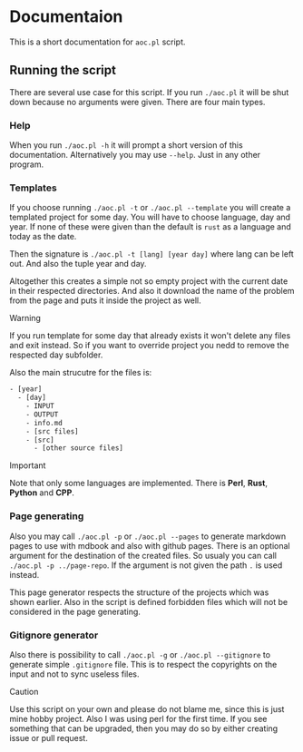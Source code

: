# Documentaion

This is a short documentation for `aoc.pl` script.

## Running the script

There are several use case for this script. If you run `./aoc.pl` it will be shut down because no arguments were given. There are four main types.

### Help

When you run `./aoc.pl -h` it will prompt a short version of this documentation. Alternatively you may use `--help`. Just in any other program.

### Templates

If you choose running `./aoc.pl -t` or `./aoc.pl --template` you will create a templated project for some day. You will have to choose language, day and year. If none of these were given than the default is `rust` as a language and today as the date.

Then the signature is `./aoc.pl -t [lang] [year day]` where lang can be left out. And also the tuple year and day.

Altogether this creates a simple not so empty project with the current date in their respected directories. And also it download the name of the problem from the page and puts it inside the project as well.

> [!WARNING]
> If you run template for some day that already exists it won't delete any files and exit instead. So if you want to override project you nedd to remove the respected day subfolder.

Also the main strucutre for the files is:

```txt
- [year]
  - [day]
    - INPUT
    - OUTPUT
    - info.md
    - [src files]
    - [src]
      - [other source files]
```

> [!IMPORTANT]
> Note that only some languages are implemented. There is **Perl**, **Rust**, **Python** and **CPP**.

### Page generating

Also you may call `./aoc.pl -p` or `./aoc.pl --pages` to generate markdown pages to use with mdbook and also with github pages. There is an optional argument for the destination of the created files. So usualy you can call `./aoc.pl -p ../page-repo`. If the argument is not given the path `.` is used instead.

This page generator respects the structure of the projects which was shown earlier. Also in the script is defined forbidden files which will not be considered in the page generating.

### Gitignore generator

Also there is possibility to call `./aoc.pl -g` or `./aoc.pl --gitignore` to generate simple `.gitignore` file. This is to respect the copyrights on the input and not to sync useless files.

> [!CAUTION]
> Use this script on your own and please do not blame me, since this is just mine hobby project. Also I was using perl for the first time. If you see something that can be upgraded, then you may do so by either creating issue or pull request.
